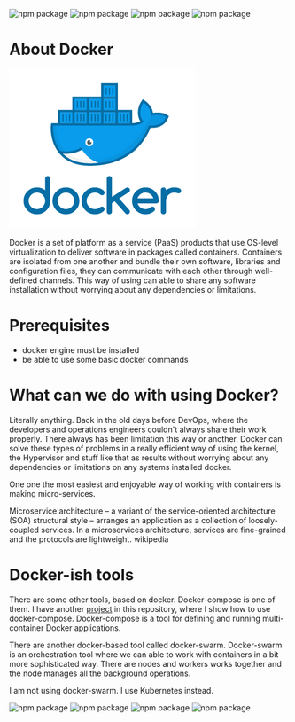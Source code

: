 ![npm package](https://img.shields.io/badge/docker-19.03.8-blue.svg)
![npm package](https://img.shields.io/badge/centos-3.10.0-cyclamen.svg)
![npm package](https://img.shields.io/badge/debian-10.10.0-pink.svg)
![npm package](https://img.shields.io/badge/docker-19.03.8-blue.svg)

<h1>About Docker</h1>

![Image of docker](https://github.com/SandorJokai/docker/blob/master/ampache-streamer/docker.png)

Docker is a set of platform as a service (PaaS) products that use OS-level virtualization to deliver software in packages called containers. Containers are isolated from one another and bundle their own software, libraries and configuration files, they can communicate with each other through well-defined channels.
This way of using can able to share any software installation without worrying about any dependencies or limitations.

<h1>Prerequisites</h1>

- docker engine must be installed
- be able to use some basic docker commands

<h1>What can we do with using Docker?</h2>

Literally anything. Back in the old days before DevOps, where the developers and operations engineers couldn't always share their work properly. There always has been limitation this way or another. Docker can solve these types of problems in a really efficient way of using the kernel, the Hypervisor and stuff like that as results without worrying about any dependencies or limitations on any systems installed docker.


One one the most easiest and enjoyable way of working with containers is making micro-services.

Microservice architecture – a variant of the service-oriented architecture (SOA) structural style – arranges an application as a collection of loosely-coupled services. In a microservices architecture, services are fine-grained and the protocols are lightweight. wikipedia

<h1>Docker-ish tools</h1>

There are some other tools, based on docker. Docker-compose is one of them. I have another [project](https://github.com/SandorJokai/docker/tree/master/owncloud) in this repository, where I show how to use docker-compose. Docker-compose is a tool for defining and running multi-container Docker applications.

There are another docker-based tool called docker-swarm. Docker-swarm is an orchestration tool where we can able to work with containers in a bit more sophisticated way. There are nodes and workers works together and the node manages all the background operations.

I am not using docker-swarm. I use Kubernetes instead.


![npm package](https://img.shields.io/badge/docker-19.03.8-blue.svg)
![npm package](https://img.shields.io/badge/centos-3.10.0-cyclamen.svg)
![npm package](https://img.shields.io/badge/debian-10.10.0-pink.svg)
![npm package](https://img.shields.io/badge/docker-19.03.8-blue.svg)
